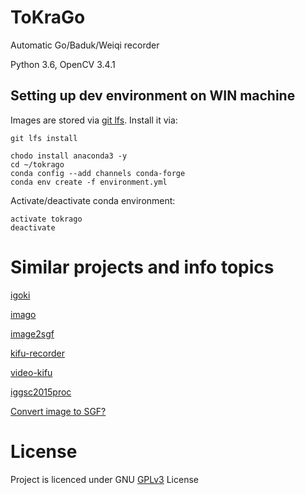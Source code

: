 # ToKraGo
Automatic Go/Baduk/Weiqi recorder

Python 3.6, OpenCV 3.4.1

## Setting up dev environment on WIN machine
Images are stored via [git lfs](https://git-lfs.github.com/).
Install it via:
```
git lfs install
```


```
chodo install anaconda3 -y
cd ~/tokrago
conda config --add channels conda-forge
conda env create -f environment.yml
```

Activate/deactivate conda environment:
```
activate tokrago
deactivate
```

# Similar projects and info topics

[igoki](https://github.com/CmdrDats/igoki)

[imago](https://github.com/tomasmcz/imago)

[image2sgf](https://github.com/v01d-cypher/image2sgf)

[kifu-recorder](https://github.com/leonardost/kifu-recorder)

[video-kifu](http://www.oipaz.net/VideoKifu.html)

[iggsc2015proc](https://github.com/pasky/iggsc2015proc/blob/master/Carta-Corsolini.pdf)

[Convert image to SGF?](https://www.reddit.com/r/baduk/comments/4007bc/convert_image_to_sgf/?)






# License
Project is licenced under GNU [GPLv3](https://www.gnu.org/licenses/gpl-3.0.en.html) License
